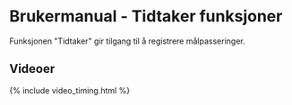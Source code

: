 # Brukermanual - Tidtaker funksjoner
Funksjonen "Tidtaker" gir tilgang til å registrere målpasseringer.

## Videoer
{% include video_timing.html %}

